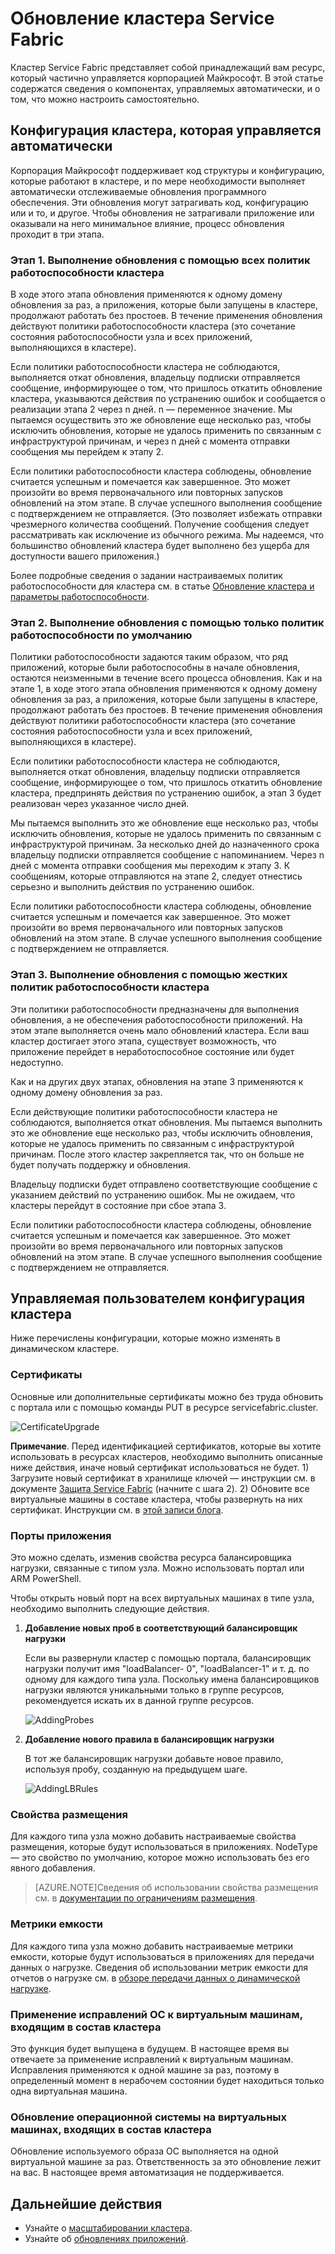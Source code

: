 <properties
   pageTitle="Обновление кластера Service Fabric | Microsoft Azure"
   description="Обновление кода структуры и (или) конфигурации с кластером Service Fabric, включая обновление сертификатов, добавление портов приложений, применение исправления для ОС и т. д. Чего можно ожидать при выполнении обновлений?"
   services="service-fabric"
   documentationCenter=".net"
   authors="ChackDan"
   manager="timlt"
   editor=""/>

<tags
   ms.service="service-fabric"
   ms.devlang="dotnet"
   ms.topic="article"
   ms.tgt_pltfrm="na"
   ms.workload="na"
   ms.date="11/23/2015"
   ms.author="chackdan"/>

# Обновление кластера Service Fabric

Кластер Service Fabric представляет собой принадлежащий вам ресурс, который частично управляется корпорацией Майкрософт. В этой статье содержатся сведения о компонентах, управляемых автоматически, и о том, что можно настроить самостоятельно.

## Конфигурация кластера, которая управляется автоматически

Корпорация Майкрософт поддерживает код структуры и конфигурацию, которые работают в кластере, и по мере необходимости выполняет автоматически отслеживаемые обновления программного обеспечения. Эти обновления могут затрагивать код, конфигурацию или и то, и другое. Чтобы обновления не затрагивали приложение или оказывали на него минимальное влияние, процесс обновления проходит в три этапа.

### Этап 1. Выполнение обновления с помощью всех политик работоспособности кластера

В ходе этого этапа обновления применяются к одному домену обновления за раз, а приложения, которые были запущены в кластере, продолжают работать без простоев. В течение применения обновления действуют политики работоспособности кластера (это сочетание состояния работоспособности узла и всех приложений, выполняющихся в кластере).

Если политики работоспособности кластера не соблюдаются, выполняется откат обновления, владельцу подписки отправляется сообщение, информирующее о том, что пришлось откатить обновление кластера, указываются действия по устранению ошибок и сообщается о реализации этапа 2 через n дней. n — переменное значение. Мы пытаемся осуществить это же обновление еще несколько раз, чтобы исключить обновления, которые не удалось применить по связанным с инфраструктурой причинам, и через n дней с момента отправки сообщения мы перейдем к этапу 2.

Если политики работоспособности кластера соблюдены, обновление считается успешным и помечается как завершенное. Это может произойти во время первоначального или повторных запусков обновлений на этом этапе. В случае успешного выполнения сообщение с подтверждением не отправляется. (Это позволяет избежать отправки чрезмерного количества сообщений. Получение сообщения следует рассматривать как исключение из обычного режима. Мы надеемся, что большинство обновлений кластера будет выполнено без ущерба для доступности вашего приложения.)

Более подробные сведения о задании настраиваемых политик работоспособности для кластера см. в статье [Обновление кластера и параметры работоспособности](service-fabric-cluster-health-parameters.md).

### Этап 2. Выполнение обновления с помощью только политик работоспособности по умолчанию

Политики работоспособности задаются таким образом, что ряд приложений, которые были работоспособны в начале обновления, остаются неизменными в течение всего процесса обновления. Как и на этапе 1, в ходе этого этапа обновления применяются к одному домену обновления за раз, а приложения, которые были запущены в кластере, продолжают работать без простоев. В течение применения обновления действуют политики работоспособности кластера (это сочетание состояния работоспособности узла и всех приложений, выполняющихся в кластере).

Если политики работоспособности кластера не соблюдаются, выполняется откат обновления, владельцу подписки отправляется сообщение, информирующее о том, что пришлось откатить обновление кластера, предпринять действия по устранению ошибок, а этап 3 будет реализован через указанное число дней.

Мы пытаемся выполнить это же обновление еще несколько раз, чтобы исключить обновления, которые не удалось применить по связанным с инфраструктурой причинам. За несколько дней до назначенного срока владельцу подписки отправляется сообщение с напоминанием. Через n дней с момента отправки сообщения мы переходим к этапу 3. К сообщениям, которые отправляются на этапе 2, следует отнестись серьезно и выполнить действия по устранению ошибок.

Если политики работоспособности кластера соблюдены, обновление считается успешным и помечается как завершенное. Это может произойти во время первоначального или повторных запусков обновлений на этом этапе. В случае успешного выполнения сообщение с подтверждением не отправляется.

### Этап 3. Выполнение обновления с помощью жестких политик работоспособности кластера

Эти политики работоспособности предназначены для выполнения обновления, а не обеспечения работоспособности приложений. На этом этапе выполняется очень мало обновлений кластера. Если ваш кластер достигает этого этапа, существует возможность, что приложение перейдет в неработоспособное состояние или будет недоступно.

Как и на других двух этапах, обновления на этапе 3 применяются к одному домену обновления за раз.

Если действующие политики работоспособности кластера не соблюдаются, выполняется откат обновления. Мы пытаемся выполнить это же обновление еще несколько раз, чтобы исключить обновления, которые не удалось применить по связанным с инфраструктурой причинам. После этого кластер закрепляется так, что он больше не будет получать поддержку и обновления.

Владельцу подписки будет отправлено соответствующие сообщение с указанием действий по устранению ошибок. Мы не ожидаем, что кластеры перейдут в состояние при сбое этапа 3.

Если политики работоспособности кластера соблюдены, обновление считается успешным и помечается как завершенное. Это может произойти во время первоначального или повторных запусков обновлений на этом этапе. В случае успешного выполнения сообщение с подтверждением не отправляется.

## Управляемая пользователем конфигурация кластера

Ниже перечислены конфигурации, которые можно изменять в динамическом кластере.

### Сертификаты

Основные или дополнительные сертификаты можно без труда обновить с портала или с помощью команды PUT в ресурсе servicefabric.cluster.

![CertificateUpgrade][CertificateUpgrade]

**Примечание**. Перед идентификацией сертификатов, которые вы хотите использовать в ресурсах кластеров, необходимо выполнить описанные ниже действия, иначе новый сертификат использоваться не будет. 1) Загрузите новый сертификат в хранилище ключей — инструкции см. в документе [Защита Service Fabric](service-fabric-cluster-security.md) (начните с шага 2). 2) Обновите все виртуальные машины в составе кластера, чтобы развернуть на них сертификат. Инструкции см. в [этой записи блога](http://blogs.technet.com/b/kv/archive/2015/07/14/vm_2d00_certificates.aspx).

### Порты приложения

Это можно сделать, изменив свойства ресурса балансировщика нагрузки, связанные с типом узла. Можно использовать портал или ARM PowerShell.

Чтобы открыть новый порт на всех виртуальных машинах в типе узла, необходимо выполнить следующие действия.

1. **Добавление новых проб в соответствующий балансировщик нагрузки**

    Если вы развернули кластер с помощью портала, балансировщик нагрузки получит имя "loadBalancer- 0", "loadBalancer-1" и т. д. по одному для каждого типа узла. Поскольку имена балансировщиков нагрузки являются уникальными только в группе ресурсов, рекомендуется искать их в данной группе ресурсов.

    ![AddingProbes][AddingProbes]


2. **Добавление нового правила в балансировщик нагрузки**

    В тот же балансировщик нагрузки добавьте новое правило, используя пробу, созданную на предыдущем шаге.

    ![AddingLBRules][AddingLBRules]


### Свойства размещения

  Для каждого типа узла можно добавить настраиваемые свойства размещения, которые будут использоваться в приложениях. NodeType — это свойство по умолчанию, которое можно использовать без его явного добавления.

  >[AZURE.NOTE]Сведения об использовании свойства размещения см. в [документации по ограничениям размещения](service-fabric-placement-constraint.md).

### Метрики емкости

Для каждого типа узла можно добавить настраиваемые метрики емкости, которые будут использоваться в приложениях для передачи данных о нагрузке. Сведения об использовании метрик емкости для отчетов о нагрузке см. в [обзоре передачи данных о динамической нагрузке](service-fabric-resource-balancer-dynamic-load-reporting.md).

### Применение исправлений ОС к виртуальным машинам, входящим в состав кластера
Это функция будет выпущена в будущем. В настоящее время вы отвечаете за применение исправлений к виртуальным машинам. Исправления применяются к одной машине за раз, поэтому в определенный момент в нерабочем состоянии будет находиться только одна виртуальная машина.

### Обновление операционной системы на виртуальных машинах, входящих в состав кластера
Обновление используемого образа ОС выполняется на одной виртуальной машине за раз. Ответственность за это обновление лежит на вас. В настоящее время автоматизация не поддерживается.


## Дальнейшие действия

- Узнайте о [масштабировании кластера](service-fabric-cluster-scale-up-down.md).
- Узнайте об [обновлениях приложений](service-fabric-application-upgrade.md).

<!--Image references-->
[CertificateUpgrade]: ./media/service-fabric-cluster-upgrade/CertificateUpgrade.png
[AddingProbes]: ./media/service-fabric-cluster-upgrade/addingProbes.png
[AddingLBRules]: ./media/service-fabric-cluster-upgrade/addingLBRules.png

<!---HONumber=AcomDC_1210_2015-->